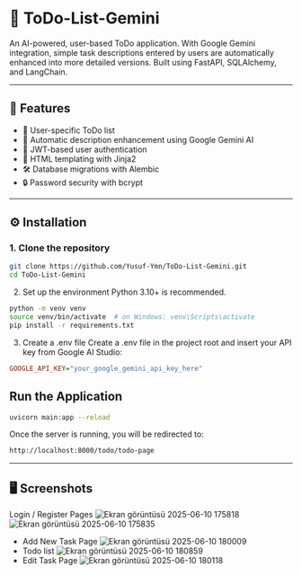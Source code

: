 # 🧠 ToDo-List-Gemini

An AI-powered, user-based ToDo application. With Google Gemini integration, simple task descriptions entered by users are automatically enhanced into more detailed versions. Built using FastAPI, SQLAlchemy, and LangChain.

---

## 🚀 Features

- 📝 User-specific ToDo list
- 🤖 Automatic description enhancement using Google Gemini AI
- 🔐 JWT-based user authentication
- 📄 HTML templating with Jinja2
- 🛠️ Database migrations with Alembic
- 🔒 Password security with bcrypt

---

## ⚙️ Installation

### 1. Clone the repository

```bash
git clone https://github.com/Yusuf-Ymn/ToDo-List-Gemini.git
cd ToDo-List-Gemini
```

2. Set up the environment
Python 3.10+ is recommended.

```bash
python -m venv venv
source venv/bin/activate  # on Windows: venv\Scripts\activate
pip install -r requirements.txt
```

3. Create a .env file
Create a .env file in the project root and insert your API key from Google AI Studio:

```ini
GOOGLE_API_KEY="your_google_gemini_api_key_here"
```

## Run the Application

```bash
uvicorn main:app --reload
```
Once the server is running, you will be redirected to:
```bash
http://localhost:8000/todo/todo-page
```
---

## 🖥️ Screenshots
Login / Register Pages
![Ekran görüntüsü 2025-06-10 175818](https://github.com/user-attachments/assets/b4a4f085-2aec-4e4b-bd7a-1c1c03d8a707)
![Ekran görüntüsü 2025-06-10 175835](https://github.com/user-attachments/assets/f77b6272-c0e9-454f-8717-b42f3483d897)
- Add New Task Page
![Ekran görüntüsü 2025-06-10 180009](https://github.com/user-attachments/assets/00e4e4b3-91b4-48df-ad06-c9eb18d66da0)
- Todo list
![Ekran görüntüsü 2025-06-10 180859](https://github.com/user-attachments/assets/16f6edf5-92bf-4cc5-bb80-15425fa100e5)
- Edit Task Page
![Ekran görüntüsü 2025-06-10 180118](https://github.com/user-attachments/assets/77c200a5-87e5-4024-b73c-562117e26ed4)









